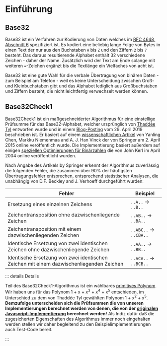 # Einführung

## Base32

Base32 ist ein Verfahren zur Kodierung von Daten welches im
[RFC 4648, Abschnitt 6](https://tools.ietf.org/html/rfc4648#section-6) spezifiziert ist.
Es kodiert eine beliebig lange Folge von Bytes in einen Text der nur aus den Buchstaben `A` bis `Z` und den Ziffern `2`
bis `7` besteht.
Das daraus resultierende Alphabet enthält 32 verschiedene Zeichen - daher der Name.
Zusätzlich wird der Text am Ende solange mit weiteren `=`-Zeichen ergänzt bis die Textlänge ein Vielfaches von acht ist. 

Base32 ist eine gute Wahl für die verbale Übertragung von binären Daten - zum Beispiel am Telefon - weil es keine
Unterscheidung zwischen Groß- und Kleinbuchstaben gibt und das Alphabet lediglich aus Großbuchstaben und Ziffern
besteht, die nicht leichtfertig verwechselt werden können. 

## Base32Check1

Base32Check1 ist ein maßgeschneiderter Algorithmus für eine einstellige Prüfsumme für das Base32-Alphabet, welcher
ursprünglich von [Thaddée Tyl](https://espadrine.github.io) entworfen wurde und in einem
[Blog-Posting](https://espadrine.github.io/blog/posts/a-base32-checksum.html) vom 29. April 2019 beschrieben ist.
Er basiert auf einem
[wissenschaftlichen Artikel](https://www.uni-due.de/imperia/md/content/dc/yanling_2015_check_digit.pdf) von Yanling
Chen, Markku Niemenmaa and A. J. Han Vinck der von Springer am 2. April 2015 online veröffentlich wurde.
Die Implementierung basiert außerdem auf einigen
[speziellen Optimierungen für Binärzahlen](https://johnkerl.org/doc/ffcomp.pdf) die von John Kerl im April 2004 online
veröffentlicht wurden.

Nach Angabe des Artikels by Springer erkennt der Algorithmus zuverlässig die folgenden Fehler, die zusammen über 90% der
häufigsten Übertragungsfehler entsprechen, entsprechend statistischer Analysen, die unabhängig von D.F. Beckley and 
J. Verhoeff durchgeführt wurden:

Fehler | Beispiel
--- | ---
Ersetzung eines einzelnen Zeichens | `..A..` &rarr; `..B..`
Zeichentransposition ohne dazwischenliegende Zeichen | `..AB..` &rarr; `..BA..`
Zeichentransposition mit einem dazwischenliegenden Zeichen | `..ABC..` &rarr; `..CBA..`
Identische Ersetzung von zwei identischen Zeichen ohne dazwischenliegende Zeichen | `..AA..` &rarr; `..BB..`
Identische Ersetzung von zwei identischen Zeichen mit einem dazwischenliegenden Zeichen | `..ACA..` &rarr; `..BCB..`

::: details Details

Teil des Base32Check1-Algorithmus ist ein wählbares
[primitives Polynom](http://mathworld.wolfram.com/PrimitivePolynomial.html).
Wir haben uns für das Polynom 1 + x + x<sup>3</sup> + x<sup>4</sup> + x<sup>5</sup> entschieden, im Unterschied zu dem
von Thaddée Tyl gewählten Polynom 1 + x<sup>2</sup> + x<sup>5</sup>.
**Demzufolge unterscheiden sich die Prüfsummen die von unseren Implementierungen berechnet werden von denen, die von der
[originalen Javascript-Implementierung](https://github.com/espadrine/base32check) berechnet werden!**
Als Indiz dafür daß die zugesicherten Eigenschaften des Algorithmus immer noch eingehalten werden stellen wir daher 
begleitend zu den Beispielimplementierungen auch Test-Code bereit. 

:::
